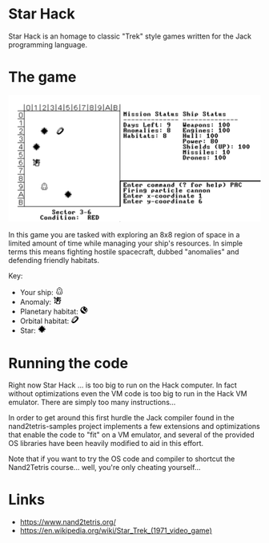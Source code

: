 # Star Hack

Star Hack is an homage to classic "Trek" style games written for the Jack programming language.

# The game

![Screenshot](https://github.com/DChristianson/nand2tetris-samples/blob/master/screenshots/starhack.png)

In this game you are tasked with exploring an 8x8 region of space in a limited amount of time while managing your ship's resources. In simple terms this means fighting hostile spacecraft, dubbed "anomalies" and defending friendly habitats. 

Key:

 * Your ship: ![ship](https://github.com/DChristianson/nand2tetris-samples/blob/master/StarHack/data/ship.png)
 * Anomaly: ![orbital](https://github.com/DChristianson/nand2tetris-samples/blob/master/StarHack/data/anomaly.png)
 * Planetary habitat: ![planet](https://github.com/DChristianson/nand2tetris-samples/blob/master/StarHack/data/planet.png)
 * Orbital habitat: ![orbital](https://github.com/DChristianson/nand2tetris-samples/blob/master/StarHack/data/orbital.png)
 * Star: ![star](https://github.com/DChristianson/nand2tetris-samples/blob/master/StarHack/data/star.png)

# Running the code

Right now Star Hack ... is too big to run on the Hack computer. In fact without optimizations even the VM code is too big to run in the Hack VM emulator. There are simply too many instructions...

In order to get around this first hurdle the Jack compiler found in the nand2tetris-samples project implements a few extensions and optimizations that enable the code to "fit" on a VM emulator, and several of the provided OS libraries have been heavily modified to aid in this effort.

Note that if you want to try the OS code and compiler to shortcut the Nand2Tetris course... well, you're only cheating yourself... 

# Links
 * https://www.nand2tetris.org/
 * https://en.wikipedia.org/wiki/Star_Trek_(1971_video_game)
